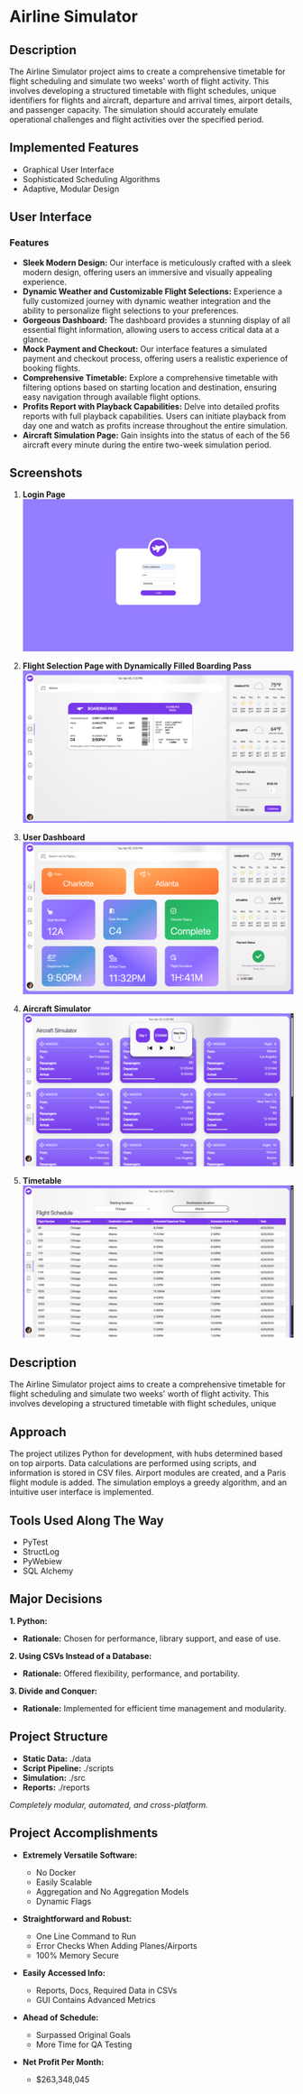 # Airline Simulator

## Description

The Airline Simulator project aims to create a comprehensive timetable for flight scheduling and simulate two weeks' worth of flight activity. This involves developing a structured timetable with flight schedules, unique identifiers for flights and aircraft, departure and arrival times, airport details, and passenger capacity. The simulation should accurately emulate operational challenges and flight activities over the specified period.

## Implemented Features

- Graphical User Interface
- Sophisticated Scheduling Algorithms
- Adaptive, Modular Design

## User Interface

### Features

- **Sleek Modern Design:** Our interface is meticulously crafted with a sleek modern design, offering users an immersive and visually appealing experience.
- **Dynamic Weather and Customizable Flight Selections:** Experience a fully customized journey with dynamic weather integration and the ability to personalize flight selections to your preferences.
- **Gorgeous Dashboard:** The dashboard provides a stunning display of all essential flight information, allowing users to access critical data at a glance.
- **Mock Payment and Checkout:** Our interface features a simulated payment and checkout process, offering users a realistic experience of booking flights.
- **Comprehensive Timetable:** Explore a comprehensive timetable with filtering options based on starting location and destination, ensuring easy navigation through available flight options.
- **Profits Report with Playback Capabilities:** Delve into detailed profits reports with full playback capabilities. Users can initiate playback from day one and watch as profits increase throughout the entire simulation.
- **Aircraft Simulation Page:** Gain insights into the status of each of the 56 aircraft every minute during the entire two-week simulation period.

## Screenshots

1. **Login Page**
   ![Login Page](./Screenshots/1.png)

2. **Flight Selection Page with Dynamically Filled Boarding Pass**
   ![Flight Selection Page](./Screenshots/2.png)

3. **User Dashboard**
   ![User Dashboard](./Screenshots/3.png)

4. **Aircraft Simulator**
   ![Aircraft Simulator](./Screenshots/4.png)

5. **Timetable**
   ![Timetable](./Screenshots/5.png)


## Description

The Airline Simulator project aims to create a comprehensive timetable for flight scheduling and simulate two weeks' worth of flight activity. This involves developing a structured timetable with flight schedules, unique

## Approach

The project utilizes Python for development, with hubs determined based on top airports. Data calculations are performed using scripts, and information is stored in CSV files. Airport modules are created, and a Paris flight module is added. The simulation employs a greedy algorithm, and an intuitive user interface is implemented.

## Tools Used Along The Way

- PyTest
- StructLog
- PyWebiew
- SQL Alchemy

## Major Decisions

**1. Python:**
- **Rationale:** Chosen for performance, library support, and ease of use.

**2. Using CSVs Instead of a Database:**
- **Rationale:** Offered flexibility, performance, and portability.

**3. Divide and Conquer:**
- **Rationale:** Implemented for efficient time management and modularity.

## Project Structure

- **Static Data:** ./data
- **Script Pipeline:** ./scripts
- **Simulation:** ./src
- **Reports:** ./reports

*Completely modular, automated, and cross-platform.*

## Project Accomplishments

- **Extremely Versatile Software:**
  - No Docker
  - Easily Scalable
  - Aggregation and No Aggregation Models
  - Dynamic Flags

- **Straightforward and Robust:**
  - One Line Command to Run
  - Error Checks When Adding Planes/Airports
  - 100% Memory Secure

- **Easily Accessed Info:**
  - Reports, Docs, Required Data in CSVs
  - GUI Contains Advanced Metrics

- **Ahead of Schedule:**
  - Surpassed Original Goals
  - More Time for QA Testing

- **Net Profit Per Month:**
  - $263,348,045

